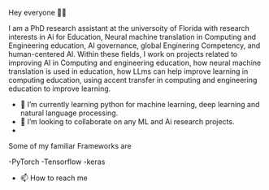 Hey everyone 👋🏾

I am a PhD research assistant at the universoity of Florida with research interests in Ai for Education, Neural machine translation in Computing and Engineering education, AI governance, global Enginering Competency, and human-centered AI. Within these fields, I work on projects related to improving AI in Computing and engineering education, how neural machine translation is used in education, how LLms can help improve learning in computing education, using accent transfer in computing and engineering education to improve learning.

- 🌱 I’m currently learning python for machine learning, deep learning and natural language processing.
- 💞️ I’m looking to collaborate on any ML and Ai research projects.
- 
Some of my familiar Frameworks are

-PyTorch
-Tensorflow
-keras

- 📫 How to reach me 
<!---
unruli/unruli is a ✨ special ✨ repository because its `README.md` (this file) appears on your GitHub profile.
You can click the Preview link to take a look at your changes.
--->
